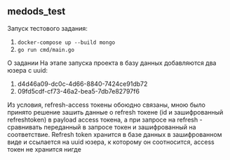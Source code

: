 ## medods_test
Запуск тестового задания:
1. `docker-compose up --build mongo`
2. `go run cmd/main.go`

О задании
На этапе запуска проекта в базу данных добавляются два юзера с uuid:
1. d4d46a09-dc0c-4d66-8840-7424ce91db72
2. 09fd5cdf-cf73-46a2-bea5-7db7e82797f6

Из условия, refresh-access токены обоюдно связаны, мною было принято решение зашить данные о refresh токене (id и зашифрованный refreshtoken) в payload access токена, а при запросе на refresh - сравнивать переданный в запросе токен и зашифрованный на соответствие. Refresh token хранится в базе данных в зашифрованном виде и ссылается на uuid юзера, к которому он соотносится, access токен не хранится нигде
